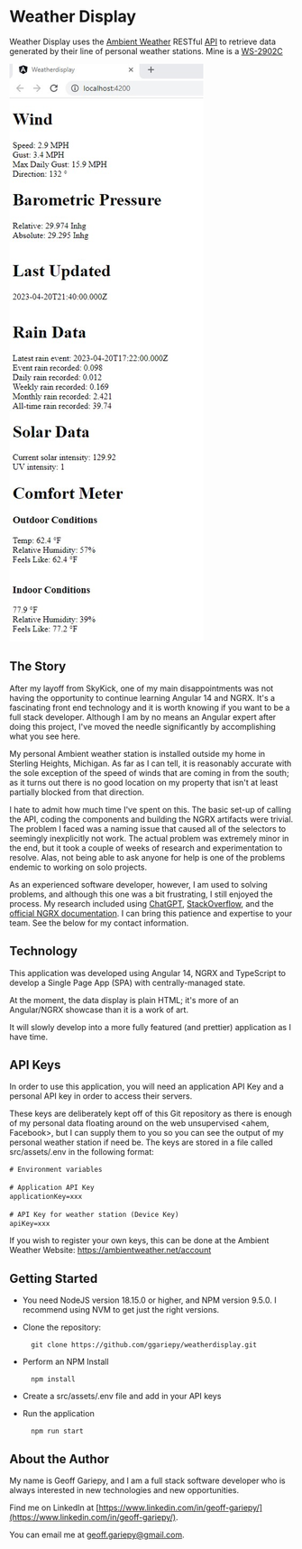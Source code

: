 # Weather Display

Weather Display uses the [Ambient Weather](https://ambientweather.com/) RESTful [API](https://ambientweather.com/faqs/question/view/id/1811/) to retrieve data generated by their line of personal weather stations.  Mine is a [WS-2902C](https://ambientweather.com/ws-2902-smart-weather-station)

![Weather Display Screenshot](./src/assets/weatherdisplayscreenshot.jpg "Weather Display")

## The Story

After my layoff from SkyKick, one of my main disappointments was not having the opportunity to continue learning Angular 14 and NGRX.  It's a fascinating front end technology and it is worth knowing if you want to be a full stack developer.  Although I am by no means an Angular expert after doing this project, I've moved the needle significantly by accomplishing what you see here.

My personal Ambient weather station is installed outside my home in Sterling Heights, Michigan.  As far as I can tell, it is reasonably accurate with the sole exception of the speed of winds that are coming in from the south; as it turns out there is no good location on my property that isn't at least partially blocked from that direction.

I hate to admit how much time I've spent on this.  The basic set-up of calling the API, coding the components and building the NGRX artifacts were trivial.  The problem I faced was a naming issue that caused all of the selectors to seemingly inexplicitly not work.  The actual problem was extremely minor in the end, but it took a couple of weeks of research and experimentation to resolve.  Alas, not being able to ask anyone for help is one of the problems endemic to working on solo projects.

As an experienced software developer, however, I am used to solving problems, and although this one was a bit frustrating, I still enjoyed the process.  My research included using [ChatGPT](https://chat.openai.com/), [StackOverflow](https://stackoverflow.com/), and the [official NGRX documentation](https://ngrx.io/).  I can bring this patience and expertise to your team.  See the below for my contact information.

## Technology

This application was developed using Angular 14, NGRX and TypeScript to develop a Single Page App (SPA) with centrally-managed state.  

At the moment, the data display is plain HTML; it's more of an Angular/NGRX showcase than it is a work of art.

It will slowly develop into a more fully featured (and prettier) application as I have time.  

## API Keys
In order to use this application, you will need an application API Key and a personal API key in order to access their servers.  

These keys are deliberately kept off of this Git repository as there is enough of my personal data floating around on the web unsupervised <ahem, Facebook>, but I can supply them to you so you can see the output of my personal weather station if need be.  The keys are stored in a file called src/assets/.env in the following format:

    # Environment variables

    # Application API Key
    applicationKey=xxx

    # API Key for weather station (Device Key)
    apiKey=xxx
  
If you wish to register your own keys, this can be done at the Ambient Weather Website: https://ambientweather.net/account

## Getting Started

* You need NodeJS version 18.15.0 or higher, and NPM version 9.5.0.  I recommend using NVM to get just the right versions.

* Clone the repository:
  
        git clone https://github.com/ggariepy/weatherdisplay.git
  
* Perform an NPM Install

        npm install

* Create a src/assets/.env file and add in your API keys

* Run the application

        npm run start

## About the Author

My name is Geoff Gariepy, and I am a full stack software developer who is always interested in new technologies and new opportunities.

Find me on LinkedIn at [https://www.linkedin.com/in/geoff-gariepy/](https://www.linkedin.com/in/geoff-gariepy/).

You can email me at [geoff.gariepy@gmail.com](mailto:geoff.gariepy@gmail.com).